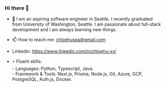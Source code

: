 ### Hi there 👋

- 🔭 I am an aspiring software engineer in Seattle. I recently graduated from University of Washington, Seattle. I am passionate about full-stack development and I am always learning new things.  

- 📫 How to reach me: chloehusea@gmail.com
- Linkedin: https://www.linkedin.com/in/chloehu-xy/ 

- ⚡ Fluent skills: \
      - Languages: Python, Typescript, Java. \
      - Framework & Tools: Next.js, Prisma, Node.js, Git, Azure, GCP, PostgreSQL, Auth.js, Docker. 
